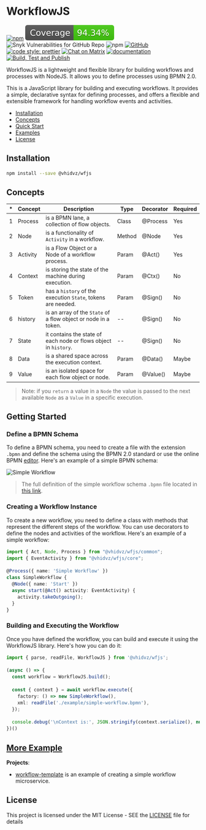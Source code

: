 # WorkflowJS

[![npm](https://img.shields.io/npm/v/@vhidvz/wfjs)](https://www.npmjs.com/package/@vhidvz/wfjs)
[![Coverage](https://raw.githubusercontent.com/vhidvz/workflow-js/master/coverage-badge.svg)](https://htmlpreview.github.io/?https://github.com/vhidvz/workflow-js/blob/master/docs/coverage/lcov-report/index.html)
![Snyk Vulnerabilities for GitHub Repo](https://img.shields.io/snyk/vulnerabilities/github/vhidvz/workflow-js)
![npm](https://img.shields.io/npm/dm/@vhidvz/wfjs)
[![GitHub](https://img.shields.io/github/license/vhidvz/workflow-js?style=flat)](https://github.com/vhidvz/workflow-js/blob/master/LICENSE)
[![code style: prettier](https://img.shields.io/badge/code_style-prettier-ff69b4.svg)](https://github.com/prettier/prettier)
[![Chat on Matrix](https://matrix.to/img/matrix-badge.svg)](https://matrix.to/#/#wfjs:gitter.im)
[![documentation](https://img.shields.io/badge/documentation-click_to_read-c27cf4)](https://vhidvz.github.io/workflow-js/)
[![Build, Test and Publish](https://github.com/vhidvz/workflow-js/actions/workflows/npm-ci.yml/badge.svg)](https://github.com/vhidvz/workflow-js/actions/workflows/npm-ci.yml)

WorkflowJS is a lightweight and flexible library for building workflows and processes with NodeJS. It allows you to define processes using BPMN 2.0.

This is a JavaScript library for building and executing workflows. It provides a simple, declarative syntax for defining processes, and offers a flexible and extensible framework for handling workflow events and activities.

+ [Installation](#installation)
+ [Concepts](#concepts)
+ [Quick Start](#getting-started)
+ [Examples](#more-example)
+ [License](#license)

## Installation

```sh
npm install --save @vhidvz/wfjs
```

## Concepts

| * | Concept  | Description                                                      | Type   | Decorator | Required |
|---|----------|------------------------------------------------------------------|--------|-----------|----------|
| 1 | Process  | is a BPMN lane, a collection of flow objects.                    | Class  | @Process  | Yes      |
| 2 | Node     | is a functionality of `Activity` in a workflow.                  | Method | @Node     | Yes      |
| 3 | Activity | is a Flow Object or a Node of a workflow process.                | Param  | @Act()    | Yes      |
| 4 | Context  | is storing the state of the machine during execution.            | Param  | @Ctx()    | No       |
| 5 | Token    | has a `history` of the execution `State`, tokens are needed.     | Param  | @Sign()   | No       |
| 6 | history  | is an array of the `State` of a flow object or node in a token.  | --     | @Sign()   | No       |
| 7 | State    | it contains the state of each node or flows object in `history`. | --     | @Sign()   | No       |
| 8 | Data     | is a shared space across the execution context.                  | Param  | @Data()   | Maybe    |
| 9 | Value    | is an isolated space for each flow object or node.               | Param  | @Value()  | Maybe    |

> Note: if you `return` a value in a `Node` the value is passed to the next available `Node` as a `Value` in a specific execution.

## Getting Started

### Define a BPMN Schema

To define a BPMN schema, you need to create a file with the extension `.bpmn` and define the schema using the BPMN 2.0 standard or use the online BPMN [editor](https://demo.bpmn.io/new). Here's an example of a simple BPMN schema:

![Simple Workflow](https://raw.githubusercontent.com/vhidvz/workflow-js/master/assets/simple-workflow.svg)

> The full definition of the simple workflow schema `.bpmn` file located in [this link](https://github.com/vhidvz/workflow-js/tree/master/example).

### Creating a Workflow Instance

To create a new workflow, you need to define a class with methods that represent the different steps of the workflow. You can use decorators to define the nodes and activities of the workflow. Here's an example of a simple workflow:

```ts
import { Act, Node, Process } from "@vhidvz/wfjs/common";
import { EventActivity } from "@vhidvz/wfjs/core";

@Process({ name: 'Simple Workflow' })
class SimpleWorkflow {
  @Node({ name: 'Start' })
  async start(@Act() activity: EventActivity) {
    activity.takeOutgoing();
  }
}
```

### Building and Executing the Workflow

Once you have defined the workflow, you can build and execute it using the WorkflowJS library. Here's how you can do it:

```ts
import { parse, readFile, WorkflowJS } from '@vhidvz/wfjs';

(async () => {
  const workflow = WorkflowJS.build();

  const { context } = await workflow.execute({
    factory: () => new SimpleWorkflow(),
    xml: readFile('./example/simple-workflow.bpmn'),
  });

  console.debug('\nContext is:', JSON.stringify(context.serialize(), null, 2));
})()
```

## [More Example](https://github.com/vhidvz/workflow-js/tree/master/example)

__Projects__: 

- [workflow-template](https://github.com/vhidvz/workflow-template) is an example of creating a simple workflow microservice.

## License

This project is licensed under the MIT License - SEE the [LICENSE](LICENSE) file for details
